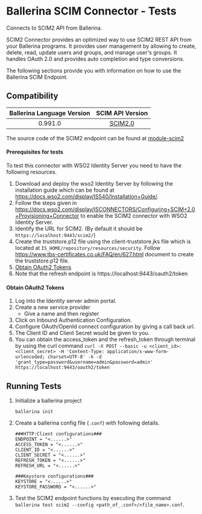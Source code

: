# Ballerina SCIM Connector - Tests

 Connects to SCIM2 API from Ballerina.
 
 SCIM2 Connector provides an optimized way to use SCIM2 REST API from your Ballerina programs.
 It provides user management by allowing to create, delete, read, update users and groups, and manage 
 user's groups. It handles OAuth 2.0 and provides auto completion and type conversions.

The following sections provide you with information on how to use the Ballerina SCIM Endpoint.

 
 ## Compatibility
 | Ballerina Language Version | SCIM API Version                                          |
 | :-------------------------:| :--------------------------------------------------------:|
 | 0.991.0                    | [SCIM2.0](https://tools.ietf.org/html/rfc7643#section-8.3)|

The source code of the SCIM2 endpoint can be found at [module-scim2](https://github.com/wso2-ballerina/module-scim2)

#### Prerequisites for tests
To test this connector with WSO2 Identity Server you need to have the following resources.

1. Download and deploy the wso2 Identity Server by following the installation guide 
which can be found at 
https://docs.wso2.com/display/IS540/Installation+Guide/.
2. Follow the steps given in https://docs.wso2.com/display/ISCONNECTORS/Configuring+SCIM+2.0+Provisioning+Connector
to enable the SCIM2 connector with WSO2 Identity Server. 
3. Identify the URL for SCIM2. (By default it should be `https://localhost:9443/scim2/`)
4. Create the truststore.p12 file using the client-truststore.jks file which is located at `IS_HOME/repository/resources/security`. Follow
 https://www.tbs-certificates.co.uk/FAQ/en/627.html
 document to create the truststore.p12 file.
5. [Obtain OAuth2 Tokens](#obtain-oauth2-tokens)
6. Note that the refresh endpoint is 
https://localhost:9443/oauth2/token

#### Obtain OAuth2 Tokens
1. Log into the Identity server admin portal.
2. Create a new service provider
    - Give a name and then register
3. Click on Inbound Authentication Configuration.
4. Configure OAuth/OpenId connect configuration by giving a call back url.
5. The Client ID and Client Secret would be given to you.
6. You can obtain the access_token and the refresh_token through terminal by using the curl
command 
`curl -X POST --basic -u <client_id>:<client_secret> -H 'Content-Type: application/x-www-form-urlencoded;
charset=UTF-8' -k -d 'grant_type=password&username=admin&password=admin' https://localhost:9443/oauth2/token
` 
## Running Tests

1. Initialize a ballerina project 

    `ballerina init`

2. Create a ballerina config file (`.conf`) with following details.
    ```
    ###HTTP:Client configurations###
    ENDPOINT = "<......>"
    ACCESS_TOKEN = "<......>"
    CLIENT_ID = "<......>"
    CLIENT_SECRET = "<......>"
    REFRESH_TOKEN = "<......>"
    REFRESH_URL = "<......>"
    
    ###Keystore configurations###
    KEYSTORE = "<......>"
    KEYSTORE_PASSWORD = "<......>"
    ``` 

3. Test the SCIM2 endpoint functions by executing the command 
    `ballerina test scim2 --config <path_of_.conf>/<file_name>.conf`.
